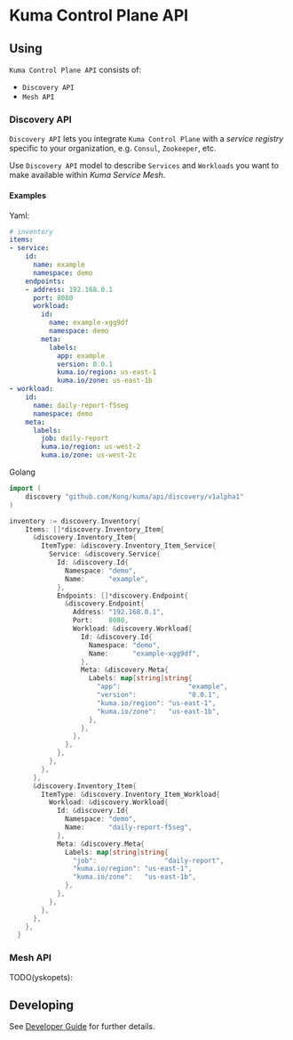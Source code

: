 # Kuma Control Plane API

## Using

`Kuma Control Plane API` consists of:

* `Discovery API`
* `Mesh API`

### Discovery API

`Discovery API` lets you integrate `Kuma Control Plane` with a *service registry* specific to your organization, e.g. `Consul`, `Zookeeper`, etc.

Use `Discovery API` model to describe `Services` and `Workloads` you want to make available within *Kuma Service Mesh*.

#### Examples

Yaml:
```yaml
# inventory
items:
- service:
    id:
      name: example
      namespace: demo
    endpoints:
    - address: 192.168.0.1
      port: 8080
      workload:
        id:
          name: example-xgg9df
          namespace: demo
        meta:
          labels:
            app: example
            version: 0.0.1
            kuma.io/region: us-east-1
            kuma.io/zone: us-east-1b
- workload:
    id:
      name: daily-report-f5seg
      namespace: demo
    meta:
      labels:
        job: daily-report
        kuma.io/region: us-west-2
        kuma.io/zone: us-west-2c
```

Golang
```go
import (
    discovery "github.com/Kong/kuma/api/discovery/v1alpha1"
)

inventory := discovery.Inventory{
    Items: []*discovery.Inventory_Item{
      &discovery.Inventory_Item{
        ItemType: &discovery.Inventory_Item_Service{
          Service: &discovery.Service{
            Id: &discovery.Id{
              Namespace: "demo",
              Name:      "example",
            },
            Endpoints: []*discovery.Endpoint{
              &discovery.Endpoint{
                Address: "192.168.0.1",
                Port:    8080,
                Workload: &discovery.Workload{
                  Id: &discovery.Id{
                    Namespace: "demo",
                    Name:      "example-xgg9df",
                  },
                  Meta: &discovery.Meta{
                    Labels: map[string]string{
                      "app":                 "example",
                      "version":             "0.0.1",
                      "kuma.io/region": "us-east-1",
                      "kuma.io/zone":   "us-east-1b",
                    },
                  },
                },
              },
            },
          },
        },
      },
      &discovery.Inventory_Item{
        ItemType: &discovery.Inventory_Item_Workload{
          Workload: &discovery.Workload{
            Id: &discovery.Id{
              Namespace: "demo",
              Name:      "daily-report-f5seg",
            },
            Meta: &discovery.Meta{
              Labels: map[string]string{
                "job":                 "daily-report",
                "kuma.io/region": "us-east-1",
                "kuma.io/zone":   "us-east-1b",
              },
            },
          },
        },
      },
    },
  }
```

### Mesh API

TODO(yskopets):

## Developing

See [Developer Guide](DEVELOPER.md) for further details.
